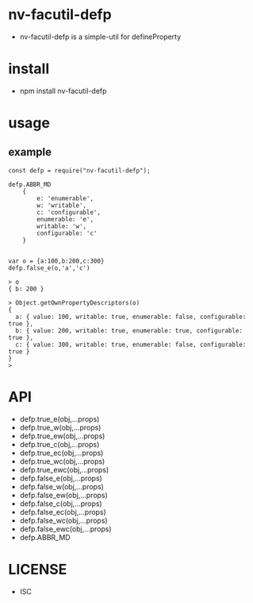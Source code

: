nv-facutil-defp
===============
- nv-facutil-defp  is a simple-util for defineProperty  


install
=======
- npm install nv-facutil-defp 

usage
=====
    
example
-------

    const defp = require("nv-facutil-defp");

    defp.ABBR_MD
        {
            e: 'enumerable',
            w: 'writable',
            c: 'configurable',
            enumerable: 'e',
            writable: 'w',
            configurable: 'c'
        }


    var o = {a:100,b:200,c:300}
    defp.false_e(o,'a','c')

    > o
    { b: 200 }

    > Object.getOwnPropertyDescriptors(o)
    {
      a: { value: 100, writable: true, enumerable: false, configurable: true },
      b: { value: 200, writable: true, enumerable: true, configurable: true },
      c: { value: 300, writable: true, enumerable: false, configurable: true }
    }
    >




API
====
- defp.true\_e(obj,...props)
- defp.true\_w(obj,...props)
- defp.true\_ew(obj,...props)
- defp.true\_c(obj,...props)
- defp.true\_ec(obj,...props)
- defp.true\_wc(obj,...props)
- defp.true\_ewc(obj,...props)
- defp.false\_e(obj,...props)
- defp.false\_w(obj,...props)
- defp.false\_ew(obj,...props)
- defp.false\_c(obj,...props)
- defp.false\_ec(obj,...props)
- defp.false\_wc(obj,...props)
- defp.false\_ewc(obj,...props)
- defp.ABBR\_MD


LICENSE
=======
- ISC 
